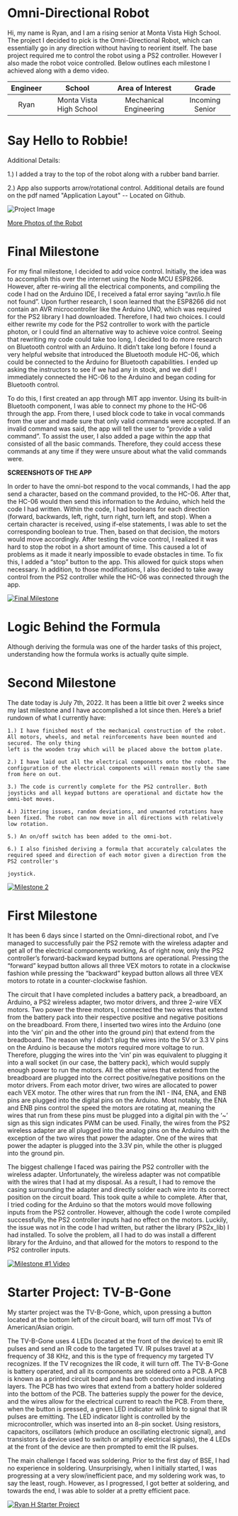 ﻿# Omni-Directional Robot
Hi, my name is Ryan, and I am a rising senior at Monta Vista High School. The project I decided to pick is the Omni-Directional Robot, which can essentially go in any direction without having to reorient itself. The base project required me to control the robot using a PS2 controller. However I also made the robot voice controlled. Below outlines each milestone I achieved along with a demo video.

| **Engineer** | **School** | **Area of Interest** | **Grade** |
|:--:|:--:|:--:|:--:|
| Ryan | Monta Vista High School | Mechanical Engineering | Incoming Senior

# Say Hello to Robbie!
Additional Details: 

1.) I added a tray to the top of the robot along with a rubber band barrier. 

2.) App also supports arrow/rotational control. Additional details are 
    found on the pdf named "Application Layout" -- Located on Github.

![Project Image](https://lh3.googleusercontent.com/OTDZB_fRbJauujnu-WCWGBnh68xhCh3yK_IIQ2RLxm3OuFnp-NtxN7NV8xpYM68l3zfZxrPyPTi9qgjOuEeBDCfNuW9lkevW1aViOrRdyOd0khJoxAZGgizDsQwP8VO2sqmetw5LU-5-GMH4mdnk7aNdwUENzH9g7dXRPH2s2RE3KtppfX9-6APqr_fQLwXQiGH-LkXxwk8_3aItmG7DgcOUzZkM_oj00skPp8Ddp6J-K-sCRqMVdhQBMXbfHFYcC2hAz3cFfmOXEqXjo8rVUkVVnCRTTviLPZkrGLEP5F786OhnWylgUhu0vcjvDjRS0pIhGpSzmgvRTYAf__ekQeKBHxwlZ1F0RKFWxFKAFc-Pb1ZqCDieJML64qFFNOFQbDt7zs2ElQQcnIqaQKaLCd0jezgRbT_nJUPwy1UFi5-3Q7u4PiD23guOQYQwZKeQ5EIG-xViN9BHNDgH-nwILP5mg-I93FHhKPIE-cTvIprH0c88AIKifALQEHJR9KfXLWSp_VY-EUqHlwX0uSIx1cLxoD0XhESKR8N_AOgLkxSfhfZ6oVuz9z2S0PkaxCxzos5lrB8rHA3S16YZvbsTF1kJsKDKl7qAQjvDAz6oAwjrrLhE0fR705n6Cn2JU7fmeGE1tXGCfDSNkhlrmoqZo0ohfTTaaHSHoS1I6MGY3mJCrDakGfhzsusrOkCrMNYGfIrt_HIlPUHzmT2Dz1CnM7ztur8nqHpPctVUjfMgH81NH9p_5QqB62KIMAE5JaMaS7PdsI98-qaKbhxaOYWiZ-lgEsla3vksvAOZPlYCrIhBEdKH0Ib1TJjfvk-TrmM4HJqCZ9xWcR5z9kHwBINFEXhwTSTqO5sv_7xoaJqC4Rp-_ZeWKOGI-b7-SovS2Kb-NTg5hm77pCSPcrFS7wC_OrZzYDZ99pcSl_l3Dr62CT_pQG7D8kn-pRua2oiQGTvs18sZ1woK7NcRGBNhDqknEw=w672-h933-no?authuser=0)

[More Photos of the Robot](https://photos.app.goo.gl/3SrxdFMFwUQ3dkWM9)

# Final Milestone
For my final milestone, I decided to add voice control. Initially, the idea was to accomplish this over the internet using the Node MCU ESP8266. However, after re-wiring all the electrical components, and compiling the code I had on the Arduino IDE, I received a fatal error saying “avr/io.h file not found”. Upon further research, I soon learned that the ESP8266 did not contain an AVR microcontroller like the Arduino UNO, which was required for the PS2 library I had downloaded. Therefore, I had two choices. I could either rewrite my code for the PS2 controller to work with the particle photon, or I could find an alternative way to achieve voice control. Seeing that rewriting my code could take too long, I decided to do more research on Bluetooth control with an Arduino. It didn’t take long before I found a very helpful website that introduced the Bluetooth module HC-06, which could be connected to the Arduino for Bluetooth capabilities. I ended up asking the instructors to see if we had any in stock, and we did! I immediately connected the HC-06 to the Arduino and began coding for Bluetooth control. 

To do this, I first created an app through MIT app inventor. Using its built-in Bluetooth component, I was able to connect my phone to the HC-06 through the app. From there, I used block code to take in vocal commands from the user and made sure that only valid commands were accepted. If an invalid command was said, the app will tell the user to “provide a valid command”. To assist the user, I also added a page within the app that consisted of all the basic commands. Therefore, they could access these commands at any time if they were unsure about what the valid commands were. 

**SCREENSHOTS OF THE APP**

In order to have the omni-bot respond to the vocal commands, I had the app send a character, based on the command provided, to the HC-06. After that, the HC-06 would then send this information to the Arduino, which held the code I had written. Within the code, I had booleans for each direction (forward, backwards, left, right, turn right, turn left, and stop). When a certain character is received, using if-else statements, I was able to set the corresponding boolean to true. Then, based on that decision, the motors would move accordingly. After testing the voice control, I realized it was hard to stop the robot in a short amount of time. This caused a lot of problems as it made it nearly impossible to evade obstacles in time. To fix this, I added a “stop” button to the app. This allowed for quick stops when necessary. In addition, to those modifications, I also decided to take away control from the PS2 controller while the HC-06 was connected through the app. 

[![Final Milestone](https://res.cloudinary.com/marcomontalbano/image/upload/v1658525335/video_to_markdown/images/youtube--Z5iSiJXumOA-c05b58ac6eb4c4700831b2b3070cd403.jpg)](https://www.youtube.com/watch?v=Z5iSiJXumOA "Milestone 3")

# Logic Behind the Formula
Although deriving the formula was one of the harder tasks of this project, understanding how the formula works is actually quite simple. 

# Second Milestone
The date today is July 7th, 2022. It has been a little bit over 2 weeks since my last milestone and I have accomplished a lot since then. Here’s a brief rundown of what I currently have: 

    1.) I have finished most of the mechanical construction of the robot. All motors, wheels, and metal reinforcements have been mounted and secured. The only thing       
    left is the wooden tray which will be placed above the bottom plate. 
  
    2.) I have laid out all the electrical components onto the robot. The configuration of the electrical components will remain mostly the same from here on out.
 
    3.) The code is currently complete for the PS2 controller. Both joysticks and all keypad buttons are operational and dictate how the omni-bot moves. 
 
    4.) Jittering issues, random deviations, and unwanted rotations have been fixed. The robot can now move in all directions with relatively low rotation. 
  
    5.) An on/off switch has been added to the omni-bot.
    
    6.) I also finished deriving a formula that accurately calculates the required speed and direction of each motor given a direction from the PS2 controller's  
    
    joystick.

[![Milestone 2](https://res.cloudinary.com/marcomontalbano/image/upload/v1658528884/video_to_markdown/images/youtube--AEiCQfl9qKQ-c05b58ac6eb4c4700831b2b3070cd403.jpg)](https://www.youtube.com/watch?v=AEiCQfl9qKQ "Milestone 2")

# First Milestone
  

It has been 6 days since I started on the Omni-directional robot, and I’ve managed to successfully pair the PS2 remote with the wireless adapter and get all of the electrical components working, As of right now, only the PS2 controller’s forward-backward keypad buttons are operational. Pressing the “forward” keypad button allows all three VEX motors to rotate in a clockwise fashion while pressing the “backward” keypad button allows all three VEX motors to rotate in a counter-clockwise fashion. 

The circuit that I have completed includes a battery pack, a breadboard, an Arduino, a PS2 wireless adapter, two motor drivers, and three 2-wire VEX motors. Two power the three motors, I connected the two wires that extend from the battery pack into their respective positive and negative positions on the breadboard. From there, I inserted two wires into the Arduino (one into the ‘vin’ pin and the other into the ground pin) that extend from the breadboard. The reason why I didn’t plug the wires into the 5V or 3.3 V pins on the Arduino is because the motors required more voltage to run. Therefore, plugging the wires into the ‘vin’ pin was equivalent to plugging it into a wall socket (in our case, the battery pack), which would supply enough power to run the motors. All the other wires that extend from the breadboard are plugged into the correct positive/negative positions on the motor drivers. From each motor driver, two wires are allocated to power each VEX motor. The other wires that run from the IN1 - IN4, ENA, and ENB pins are plugged into the digital pins on the Arduino. Most notably, the ENA and ENB pins control the speed the motors are rotating at, meaning the wires that run from these pins must be plugged into a digital pin with the ‘~’ sign as this sign indicates PWM can be used. Finally, the wires from the PS2 wireless adapter are all plugged into the analog pins on the Arduino with the exception of the two wires that power the adapter. One of the wires that power the adapter is plugged into the 3.3V pin, while the other is plugged into the ground pin. 

The biggest challenge I faced was pairing the PS2 controller with the wireless adapter. Unfortunately, the wireless adapter was not compatible with the wires that I had at my disposal. As a result, I had to remove the casing surrounding the adapter and directly solder each wire into its correct position on the circuit board. This took quite a while to complete. After that, I tried coding for the Arduino so that the motors would move following inputs from the PS2 controller. However, although the code I wrote compiled successfully, the PS2 controller inputs had no effect on the motors. Luckily, the issue was not in the code I had written, but rather the library (PS2x_lib) I had installed. To solve the problem, all I had to do was install a different library for the Arduino, and that allowed for the motors to respond to the PS2 controller inputs. 



[![Milestone #1 Video](https://res.cloudinary.com/marcomontalbano/image/upload/v1656710570/video_to_markdown/images/youtube--j4AGbipcVsw-c05b58ac6eb4c4700831b2b3070cd403.jpg)](https://www.youtube.com/watch?v=j4AGbipcVsw "Milestone #1 Video")

# Starter Project: TV-B-Gone 


My starter project was the TV-B-Gone, which, upon pressing a button located at the bottom left of the circuit board, will turn off most TVs of American/Asian origin. 

The TV-B-Gone uses 4 LEDs (located at the front of the device) to emit IR pulses and send an IR code to the targeted TV. IR pulses travel at a frequency of 38 KHz, and this is the type of frequency my targeted TV recognizes. If the TV recognizes the IR code, it will turn off. The TV-B-Gone is battery operated, and all its components are soldered onto a PCB. A PCB is known as a printed circuit board and has both conductive and insulating layers. The PCB has two wires that extend from a battery holder soldered into the bottom of the PCB. The batteries supply the power for the device, and the wires allow for the electrical current to reach the PCB. From there, when the button is pressed, a green LED indicator will blink to signal that IR pulses are emitting. The LED indicator light is controlled by the microcontroller, which was inserted into an 8-pin socket. Using resistors, capacitors, oscillators (which produce an oscillating electronic signal), and transistors (a device used to switch or amplify electrical signals), the 4 LEDs at the front of the device are then prompted to emit the IR pulses. 

The main challenge I faced was soldering. Prior to the first day of BSE, I had no experience in soldering. Unsurprisingly, when I initially started, I was progressing at a very slow/inefficient pace, and my soldering work was, to say the least, rough. However, as I progressed, I got better at soldering, and towards the end, I was able to solder at a pretty efficient pace. 


[![Ryan H Starter Project](https://res.cloudinary.com/marcomontalbano/image/upload/v1655500204/video_to_markdown/images/youtube--NJntLOVBBz4-c05b58ac6eb4c4700831b2b3070cd403.jpg)](https://www.youtube.com/watch?v=NJntLOVBBz4 "Ryan H Starter Project")


